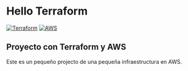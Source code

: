# Hello Terraform

[![Terraform](https://img.shields.io/badge/Terraform+-purple?style=for-the-badge&logo=terraform&logoColor=white&labelColor=101010)](https://www.terraform.io/)
[![AWS](https://img.shields.io/badge/AWS-232F3E?style=for-the-badge&logo=amazonwebservices&logoColor=white&labelColor=101010)](https://aws.amazon.com/es/)

## Proyecto con Terraform y AWS

Este es un pequeño projecto de una pequeña infraestructura en AWS.